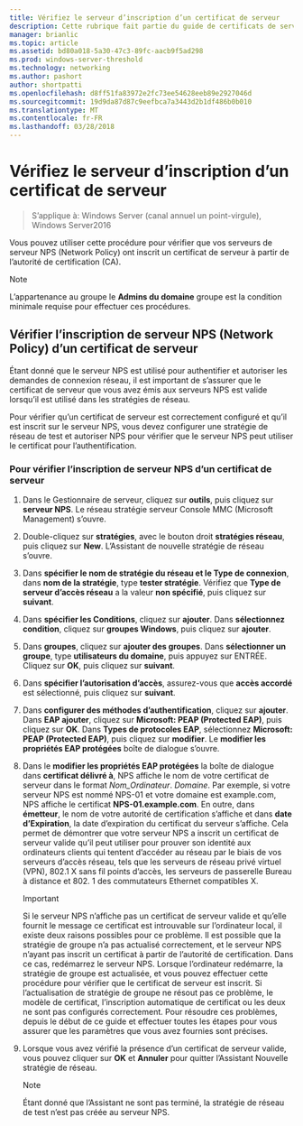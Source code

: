 ```yaml
---
title: Vérifiez le serveur d’inscription d’un certificat de serveur
description: Cette rubrique fait partie du guide de certificats de serveur de déploiement pour 802.1 X câblé et sans fil déploiements
manager: brianlic
ms.topic: article
ms.assetid: bd80a018-5a30-47c3-89fc-aacb9f5ad298
ms.prod: windows-server-threshold
ms.technology: networking
ms.author: pashort
author: shortpatti
ms.openlocfilehash: d8ff51fa83972e2fc73ee54628eeb89e2927046d
ms.sourcegitcommit: 19d9da87d87c9eefbca7a3443d2b1df486b0b010
ms.translationtype: MT
ms.contentlocale: fr-FR
ms.lasthandoff: 03/28/2018
---
```

# <a name="verify-server-enrollment-of-a-server-certificate"></a>Vérifiez le serveur d’inscription d’un certificat de serveur

>S’applique à: Windows Server (canal annuel un point-virgule), Windows Server2016

Vous pouvez utiliser cette procédure pour vérifier que vos serveurs de serveur NPS (Network Policy) ont inscrit un certificat de serveur à partir de l’autorité de certification (CA).   
  
>[!NOTE]  
>L’appartenance au groupe le **Admins du domaine** groupe est la condition minimale requise pour effectuer ces procédures.  
  
## <a name="verify-network-policy-server-nps-enrollment-of-a-server-certificate"></a>Vérifier l’inscription de serveur NPS (Network Policy) d’un certificat de serveur  
  
Étant donné que le serveur NPS est utilisé pour authentifier et autoriser les demandes de connexion réseau, il est important de s’assurer que le certificat de serveur que vous avez émis aux serveurs NPS est valide lorsqu’il est utilisé dans les stratégies de réseau.  
  
Pour vérifier qu’un certificat de serveur est correctement configuré et qu’il est inscrit sur le serveur NPS, vous devez configurer une stratégie de réseau de test et autoriser NPS pour vérifier que le serveur NPS peut utiliser le certificat pour l’authentification.  
  
### <a name="to-verify-nps-server-enrollment-of-a-server-certificate"></a>Pour vérifier l’inscription de serveur NPS d’un certificat de serveur  
  
1.  Dans le Gestionnaire de serveur, cliquez sur **outils**, puis cliquez sur **serveur NPS**. Le réseau stratégie serveur Console MMC (Microsoft Management) s’ouvre.  
  
2.  Double-cliquez sur **stratégies**, avec le bouton droit **stratégies réseau**, puis cliquez sur **New**. L’Assistant de nouvelle stratégie de réseau s’ouvre.  
  
3.  Dans **spécifier le nom de stratégie du réseau et le Type de connexion**, dans **nom de la stratégie**, type **tester stratégie**. Vérifiez que **Type de serveur d’accès réseau** a la valeur **non spécifié**, puis cliquez sur **suivant**.  
  
4.  Dans **spécifier les Conditions**, cliquez sur **ajouter**. Dans **sélectionnez condition**, cliquez sur **groupes Windows**, puis cliquez sur **ajouter**.  
  
5.  Dans **groupes**, cliquez sur **ajouter des groupes**. Dans **sélectionner un groupe**, type **utilisateurs du domaine**, puis appuyez sur ENTRÉE. Cliquez sur **OK**, puis cliquez sur **suivant**.  
  
6.  Dans **spécifier l’autorisation d’accès**, assurez-vous que **accès accordé** est sélectionné, puis cliquez sur **suivant**.  
  
7.  Dans **configurer des méthodes d’authentification**, cliquez sur **ajouter**. Dans **EAP ajouter**, cliquez sur **Microsoft: PEAP (Protected EAP)**, puis cliquez sur **OK**. Dans **Types de protocoles EAP**, sélectionnez **Microsoft: PEAP (Protected EAP)**, puis cliquez sur **modifier**. Le **modifier les propriétés EAP protégées** boîte de dialogue s’ouvre.  
  
8.  Dans le **modifier les propriétés EAP protégées** la boîte de dialogue dans **certificat délivré à**, NPS affiche le nom de votre certificat de serveur dans le format *Nom_Ordinateur*. *Domaine*. Par exemple, si votre serveur NPS est nommé NPS-01 et votre domaine est example.com, NPS affiche le certificat **NPS-01.example.com**. En outre, dans **émetteur**, le nom de votre autorité de certification s’affiche et dans **date d’Expiration**, la date d’expiration du certificat du serveur s’affiche. Cela permet de démontrer que votre serveur NPS a inscrit un certificat de serveur valide qu’il peut utiliser pour prouver son identité aux ordinateurs clients qui tentent d’accéder au réseau par le biais de vos serveurs d’accès réseau, tels que les serveurs de réseau privé virtuel (VPN), 802.1 X sans fil points d’accès, les serveurs de passerelle Bureau à distance et 802. 1 des commutateurs Ethernet compatibles X.  
  
    > [!IMPORTANT]  
    > Si le serveur NPS n’affiche pas un certificat de serveur valide et qu’elle fournit le message ce certificat est introuvable sur l’ordinateur local, il existe deux raisons possibles pour ce problème. Il est possible que la stratégie de groupe n’a pas actualisé correctement, et le serveur NPS n’ayant pas inscrit un certificat à partir de l’autorité de certification. Dans ce cas, redémarrez le serveur NPS. Lorsque l’ordinateur redémarre, la stratégie de groupe est actualisée, et vous pouvez effectuer cette procédure pour vérifier que le certificat de serveur est inscrit. Si l’actualisation de stratégie de groupe ne résout pas ce problème, le modèle de certificat, l’inscription automatique de certificat ou les deux ne sont pas configurés correctement. Pour résoudre ces problèmes, depuis le début de ce guide et effectuer toutes les étapes pour vous assurer que les paramètres que vous avez fournies sont précises.  
  
9. Lorsque vous avez vérifié la présence d’un certificat de serveur valide, vous pouvez cliquer sur **OK** et **Annuler** pour quitter l’Assistant Nouvelle stratégie de réseau.  
  
    > [!NOTE]  
    > Étant donné que l’Assistant ne sont pas terminé, la stratégie de réseau de test n’est pas créée au serveur NPS.  
  


